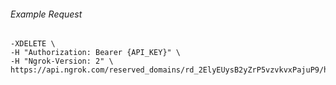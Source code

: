 
###### Example Request
```curl \
-XDELETE \
-H "Authorization: Bearer {API_KEY}" \
-H "Ngrok-Version: 2" \
https://api.ngrok.com/reserved_domains/rd_2ElyEUysB2yZrP5vzvkvxPajuP9/http_endpoint_configuration
